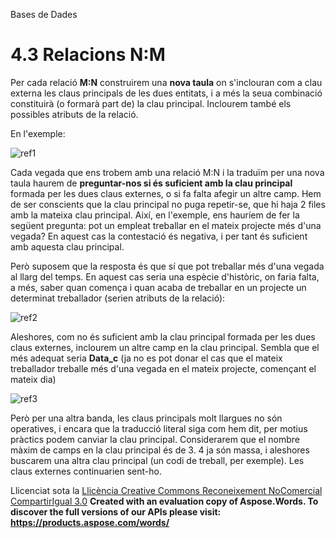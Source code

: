 Bases de Dades


# <a name="main"></a>**4.3 Relacions N:M**

Per cada relació **M:N** construirem una **nova taula** on s'inclouran com a clau externa les claus principals de les dues entitats, i a més la seua combinació constituirà (o formarà part de) la clau principal. Inclourem també els possibles atributs de la relació.

En l'exemple:



![ref1]

Cada vegada que ens trobem amb una relació M:N i la traduïm per una nova taula haurem de **preguntar-nos si és suficient amb la clau principal** formada per les dues claus externes, o si fa falta afegir un altre camp. Hem de ser conscients que la clau principal no puga repetir-se, que hi haja 2 files amb la mateixa clau principal. Així, en l'exemple, ens hauríem de fer la següent pregunta: pot un empleat treballar en el mateix projecte més d'una vegada? En aquest cas la contestació és negativa, i per tant és suficient amb aquesta clau principal.

Però suposem que la resposta és que sí que pot treballar més d'una vegada al llarg del temps. En aquest cas seria una espècie d'històric, on faria falta, a més, saber quan comença i quan acaba de treballar en un projecte un determinat treballador (serien atributs de la relació):

![ref2]


Aleshores, com no és suficient amb la clau principal formada per les dues claus externes, inclourem un altre camp en la clau principal. Sembla que el més adequat seria **Data\_c** (ja no es pot donar el cas que el mateix treballador treballe més d'una vegada en el mateix projecte, començant el mateix dia)

![ref3]

Però per una altra banda, les claus principals molt llargues no són operatives, i encara que la traducció literal siga com hem dit, per motius pràctics podem canviar la clau principal. Considerarem que el nombre màxim de camps en la clau principal és de 3. 4 ja són massa, i aleshores buscarem una altra clau principal (un codi de treball, per exemple). Les claus externes continuarien sent-ho.


Llicenciat sota la [Llicència Creative Commons Reconeixement NoComercial CompartirIgual 3.0](http://creativecommons.org/licenses/by-nc-sa/3.0/)
**Created with an evaluation copy of Aspose.Words. To discover the full versions of our APIs please visit: https://products.aspose.com/words/**

[ref1]: 43_relacions_mn.002.png
[ref2]: 43_relacions_mn.003.png
[ref3]: 43_relacions_mn.004.png
